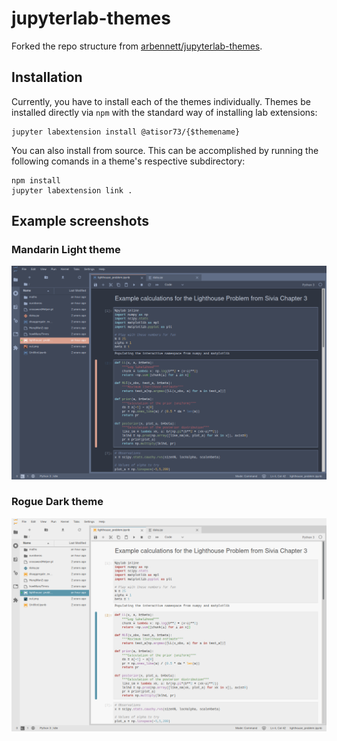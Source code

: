 # jupyterlab-themes

Forked the repo structure from [arbennett/jupyterlab-themes](https://github.com/arbennett/jupyterlab-themes).

## Installation
Currently, you have to install each of the themes individually. Themes be installed directly via `npm` with the standard way of installing lab extensions:

```
jupyter labextension install @atisor73/{$themename}
```

You can also install from source. This can be accomplished by running the following comands in a theme's respective subdirectory:

```
npm install
jupyter labextension link .
```

## Example screenshots

### Mandarin Light theme
![nord](./screenshots/nord.png "Nord theme screenshot")

### Rogue Dark theme
![mexico](./screenshots/mexico-light.png "Mexico theme screenshot")

